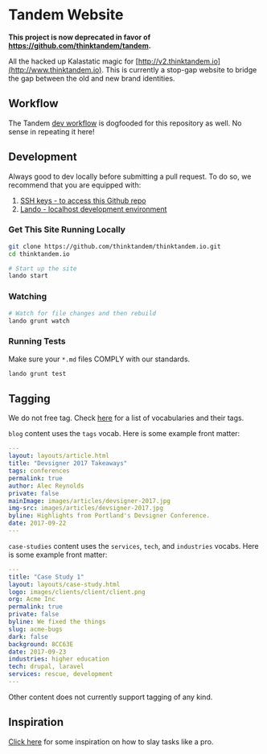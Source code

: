 Tandem Website
==============

**This project is now deprecated in favor of <https://github.com/thinktandem/tandem>.**

All the hacked up Kalastatic magic for [http://v2.thinktandem.io](http://www.thinktandem.io). This is currently a stop-gap website to bridge the gap between the old and new brand identities.

Workflow
--------

The Tandem [dev workflow](https://docs.thinktandem.io/coding/dev-workflow.html) is dogfooded for this repository as well. No sense in repeating it here!

Development
-----------

Always good to dev locally before submitting a pull request. To do so, we recommend that you are equipped with:

1.  [SSH keys - to access this Github repo](https://help.github.com/articles/adding-a-new-ssh-key-to-your-github-account/)
2.  [Lando - localhost development environment](http://docs.lndo.io)

### Get This Site Running Locally

```bash
git clone https://github.com/thinktandem/thinktandem.io.git
cd thinktandem.io

# Start up the site
lando start
```

### Watching

```bash
# Watch for file changes and then rebuild
lando grunt watch
```

### Running Tests

Make sure your `*.md` files COMPLY with our standards.

```bash
lando grunt test
```

Tagging
-------

We do not free tag. Check [here](https://github.com/thinktandem/thinktandem.io/blob/master/src/config/tags.metadata) for a list of vocabularies and their tags.

`blog` content uses the `tags` vocab. Here is some example front matter:

```yaml
---
layout: layouts/article.html
title: "Devsigner 2017 Takeaways"
tags: conferences
permalink: true
author: Alec Reynolds
private: false
mainImage: images/articles/devsigner-2017.jpg
img-src: images/articles/devsigner-2017.jpg
byline: Highlights from Portland's Devsigner Conference.
date: 2017-09-22
---
```

`case-studies` content uses the `services`, `tech`, and `industries` vocabs. Here is some example front matter:

```yaml
---
title: "Case Study 1"
layout: layouts/case-study.html
logo: images/clients/client/client.png
org: Acme Inc
permalink: true
private: false
byline: We fixed the things
slug: acme-bugs
dark: false
background: 8CC63E
date: 2017-09-23
industries: higher education
tech: drupal, laravel
services: rescue, development
---
```

Other content does not currently support tagging of any kind.

Inspiration
-----------

[Click here](https://www.youtube.com/watch?v=gqwuYX3fZZc) for some inspiration on how to slay tasks like a pro.
